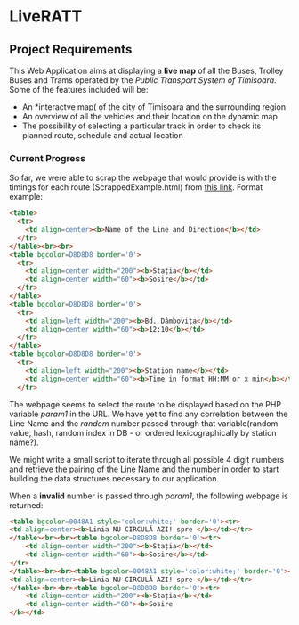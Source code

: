 # LiveRATT

## Project Requirements
This Web Application aims at displaying a **live map** of all the Buses, Trolley Buses and Trams operated by the *Public Transport System of Timisoara*.
Some of the features included will be:
+ An *interactve map( of the city of Timisoara and the surrounding region
+ An overview of all the vehicles and their location on the dynamic map
+ The possibility of selecting a particular track in order to check its planned route, schedule and actual location

### Current Progress

So far, we were able to scrap the webpage that would provide is with the timings for each route (ScrappedExample.html) from [this link](http://86.122.170.105:61978/html/timpi/trasee.php?param1=1556). Format example:
```html
<table>
  <tr>
    <td align=center><b>Name of the Line and Direction</b></td>
  </tr>
</table><br><br>
<table bgcolor=D8D8D8 border='0'>
  <tr>
    <td align=center width="200"><b>Stația</b></td>
    <td align=center width="60"><b>Sosire</b></td>
  </tr>
</table>
<table bgcolor=D8D8D8 border='0'>
  <tr>
    <td align=left width="200"><b>Bd. Dâmbovița</b></td>
    <td align=center width="60"><b>12:10</b></td>
  </tr>
</table>
<table bgcolor=D8D8D8 border='0'>
  <tr>
    <td align=left width="200"><b>Station name</b></td>
    <td align=center width="60"><b>Time in format HH:MM or x min</b></td>
  </tr>
```
The webpage seems to select the route to be displayed based on the PHP variable *param1* in the URL. We have yet to find any correlation between the Line Name and the *random* number passed through that variable(random value, hash, random index in DB - or ordered lexicographically by station name?). 

We might write a small script to iterate through all possible 4 digit numbers and retrieve the pairing of the Line Name and the number in order to start building the data structures necessary to our application.

When a **invalid** number is passed through *param1*, the following webpage is returned:
```html
<table bgcolor=0048A1 style='color:white;' border='0'><tr>
<td align=center><b>Linia NU CIRCULĂ AZI! spre </b></td></tr>
</table><br><br><table bgcolor=D8D8D8 border='0'><tr>
    <td align=center width="200"><b>Stația</b></td>
    <td align=center width="60"><b>Sosire</b></td>
</tr>
</table><br><br><table bgcolor=0048A1 style='color:white;' border='0'><tr>
<td align=center><b>Linia NU CIRCULĂ AZI! spre </b></td></tr>
</table><br><br><table bgcolor=D8D8D8 border='0'><tr>
    <td align=center width="200"><b>Stația</b></td>
    <td align=center width="60"><b>Sosire
</b></td>  
```
